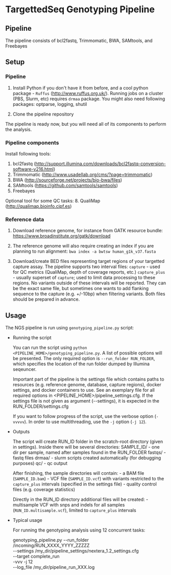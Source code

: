 
# TargettedSeq Genotyping Pipeline 



## Pipeline

The pipeline consists of bcl2fastq, Trimmomatic, BWA, SAMtools, and Freebayes



## Setup

### Pipeline

1. Install Python if you don't have it from before, and a cool python package - `Ruffus` (http://www.ruffus.org.uk/). 
Running jobs on a cluster (PBS, Slurm, etc) requires `drmaa` package. 
You might also need following packages: optparse, logging, shutil

2. Clone the pipeline repository

The pipeline is ready now, but you will need all of its components to perform the analysis.

### Pipeline components

Install following tools:
1. bcl2fastq (http://support.illumina.com/downloads/bcl2fastq-conversion-software-v216.html)
2. Trimmomatic (http://www.usadellab.org/cms/?page=trimmomatic)
3. BWA (http://sourceforge.net/projects/bio-bwa/files)
4. SAMtools (https://github.com/samtools/samtools)
5. Freebayes

Optional tool for some QC tasks:
8. QualiMap (http://qualimap.bioinfo.cipf.es)

### Reference data

1. Download reference genome, for instance from GATK resource bundle:
https://www.broadinstitute.org/gatk/download

2. The reference genome will also require creating an index if you are planning to run alignment:
`bwa index -a bwtsw human_g1k_v37.fasta` 
 
4. Download/create BED files representing target regions of your targetted capture assay. The pipeline supports two interval files:
`capture` - used for QC metrics (QualiMap, depth of coverage reports, etc.)
`capture_plus`   - usually superset of `capture`; used to limit data processing to these regions. No variants outside of these intervals will be reported.
They can be the exact same file, but sometimes one wants to add flanking sequence to the capture (e.g. +/-10bp) when filtering variants. 
Both files should be prepared in advance.


## Usage

The NGS pipeline is run using `genotyping_pipeline.py` script:

* Running the script

    You can run the script using `python <PIPELINE_HOME>/genotyping_pipeline.py`.
    A list of possible options will be presented. The only required option is `--run_folder RUN_FOLDER`, 
    which specifies the location of the run folder dumped by Illumina seqeuncer.
    
    Important part of the pipeline is the settings file which contains paths to resources 
    (e.g. reference genome, database, capture regions), docker settings, 
    and docker containers to use. See an exemplary file for all required options 
    in <PIPELINE_HOME>/pipeline_settings.cfg.
    If the settings file is not given as argument (--settings), it is expected in the RUN_FOLDER/settings.cfg
  
    If you want to follow progress of the script, use the verbose option (`-vvvvv`).
    In order to use multithreading, use the `-j` option (`-j 12`).

* Outputs

    The script will create RUN_ID folder in the scratch-root directory (given in settings). 
    Inside there will be several directories: 
    	SAMPLE_ID/ - one dir per sample, named after samples found in the RUN_FOLDER 
    	fastqs/    - fastq files
    	drmaa/     - slurm scripts created automatically (for debugging purposes)
    	qc/        - qc output

    After finishing, the sample directories will contain:
    	- a BAM file (`SAMPLE_ID.bam`)
    	- VCF file (`SAMPLE_ID.vcf`) with variants restricted to the `capture_plus` intervals (specified in the settings file)
    	- quality control files (e.g. coverage statistics)
   
    Directly in the RUN_ID directory additional files will be created:
    	- multisample VCF with snps and indels for all samples (`RUN_ID.multisample.vcf`), limited to `capture_plus` intervals

* Typical usage

    For running the genotyping analysis using 12 concurrent tasks:

	genotyping_pipeline.py --run_folder /incoming/RUN_XXXX_YYYY_ZZZZZ \
						    --settings /my_dir/pipeline_settings/nextera_1.2_settings.cfg \
							--target complete_run \
							-vvv -j 12 \
							--log_file /my_dir/pipeline_run_XXX.log





